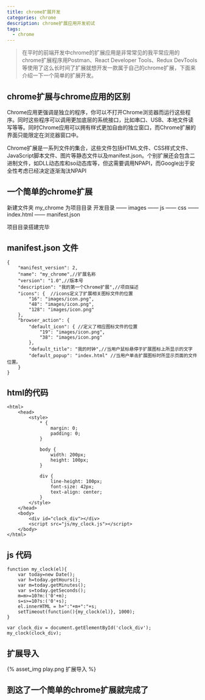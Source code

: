 ```yaml
---
title: chrome扩展开发
categories: chrome
description: chrome扩展应用开发初试
tags:
  - chrome
---
```

>在平时的前端开发中chrome的扩展应用是非常常见的我平常应用的chrome扩展程序用Postman、React Developer Tools、Redux DevTools 等使用了这么长时间了扩展就想开发一款属于自己的chrome扩展，下面来介绍一下一个简单的扩展开发。

## chrome扩展与chrome应用的区别
Chrome应用更强调是独立的程序，你可以不打开Chrome浏览器而运行这些程序。同时这些程序可以调用更加底层的系统接口，比如串口、USB、本地文件读写等等。同时Chrome应用可以拥有样式更加自由的独立窗口，而Chrome扩展的界面只能限定在浏览器窗口中。

Chrome扩展是一系列文件的集合，这些文件包括HTML文件、CSS样式文件、JavaScript脚本文件、图片等静态文件以及manifest.json。个别扩展还会包含二进制文件，如DLL动态库和so动态库等，但这需要调用NPAPI，而Google出于安全性考虑已经决定逐渐淘汰NPAPI

## 一个简单的chrome扩展
新建文件夹 my_chrome 为项目目录
开发目录
——   images
——   js
——   css
——   index.html
——   manifest.json

项目目录搭建完毕

## manifest.json 文件

```
{
    "manifest_version": 2,
    "name": "my_chrome",//扩展名称
    "version": "1.0",//版本号
    "description": "我的第一个Chrome扩展",//项目描述
    "icons": {  //icons定义了扩展相关图标文件的位置
        "16": "images/icon.png",
        "48": "images/icon.png",
        "128": "images/icon.png"
    },
    "browser_action": {
        "default_icon": { //定义了相应图标文件的位置
            "19": "images/icon.png",
            "38": "images/icon.png"
        },
        "default_title": "我的时钟",//当用户鼠标悬停于扩展图标上所显示的文字
        "default_popup": "index.html" //当用户单击扩展图标时所显示页面的文件位置。
    }
}
```

## html的代码

```
<html>
    <head>
        <style>
            * {
                margin: 0;
                padding: 0;
            }

            body {
                width: 200px;
                height: 100px;
            }

            div {
                line-height: 100px;
                font-size: 42px;
                text-align: center;
            }
        </style>
    </head>
    <body>
        <div id="clock_div"></div>
        <script src="js/my_clock.js"></script>
    </body>
</html>
```

## js 代码

```
function my_clock(el){
    var today=new Date();
    var h=today.getHours();
    var m=today.getMinutes();
    var s=today.getSeconds();
    m=m>=10?m:('0'+m);
    s=s>=10?s:('0'+s);
    el.innerHTML = h+":"+m+":"+s;
    setTimeout(function(){my_clock(el)}, 1000);
}

var clock_div = document.getElementById('clock_div');
my_clock(clock_div);
```

## 扩展导入
{% asset_img play.png 扩展导入 %}


## 到这了一个简单的chrome扩展就完成了